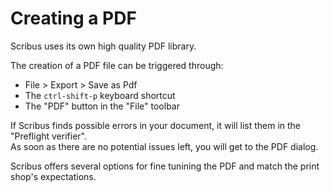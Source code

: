 # Creating a PDF

Scribus uses its own high quality PDF library.

The creation of a PDF file can be triggered through:

- File > Export > Save as Pdf
- The `ctrl-shift-p` keyboard shortcut
- The "PDF" button in the "File" toolbar

If Scribus finds possible errors in your document, it will list them in the "Preflight verifier".  
As soon as there are no potential issues left, you will get to the PDF dialog.

Scribus offers several options for fine tunining the PDF and match the print shop's expectations.
